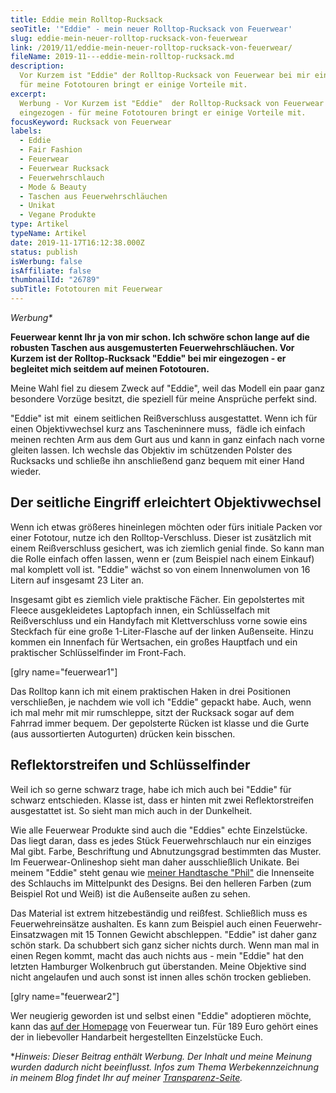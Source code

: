 ```yaml
---
title: Eddie mein Rolltop-Rucksack
seoTitle: '"Eddie" - mein neuer Rolltop-Rucksack von Feuerwear'
slug: eddie-mein-neuer-rolltop-rucksack-von-feuerwear
link: /2019/11/eddie-mein-neuer-rolltop-rucksack-von-feuerwear/
fileName: 2019-11---eddie-mein-rolltop-rucksack.md
description:
  Vor Kurzem ist "Eddie" der Rolltop-Rucksack von Feuerwear bei mir eingezogen -
  für meine Fototouren bringt er einige Vorteile mit.
excerpt:
  Werbung - Vor Kurzem ist "Eddie"  der Rolltop-Rucksack von Feuerwear bei mir
  eingezogen - für meine Fototouren bringt er einige Vorteile mit.
focusKeyword: Rucksack von Feuerwear
labels:
  - Eddie
  - Fair Fashion
  - Feuerwear
  - Feuerwear Rucksack
  - Feuerwehrschlauch
  - Mode & Beauty
  - Taschen aus Feuerwehrschläuchen
  - Unikat
  - Vegane Produkte
type: Artikel
typeName: Artikel
date: 2019-11-17T16:12:38.000Z
status: publish
isWerbung: false
isAffiliate: false
thumbnailId: "26789"
subTitle: Fototouren mit Feuerwear
---
```


<em>Werbung\*</em>

<strong>Feuerwear kennt Ihr ja von mir schon. Ich schwöre schon lange auf die
robusten Taschen aus ausgemusterten Feuerwehrschläuchen. Vor Kurzem ist der
Rolltop-Rucksack "Eddie" bei mir eingezogen - er begleitet mich seitdem auf
meinen Fototouren.</strong>

Meine Wahl fiel zu diesem Zweck auf "Eddie", weil das Modell ein paar ganz
besondere Vorzüge besitzt, die speziell für meine Ansprüche perfekt sind.

"Eddie" ist mit  einem seitlichen Reißverschluss ausgestattet. Wenn ich für
einen Objektivwechsel kurz ans Tascheninnere muss,  fädle ich einfach meinen
rechten Arm aus dem Gurt aus und kann in ganz einfach nach vorne gleiten lassen.
Ich wechsle das Objektiv im schützenden Polster des Rucksacks und schließe ihn
anschließend ganz bequem mit einer Hand wieder.

## Der seitliche Eingriff erleichtert Objektivwechsel

Wenn ich etwas größeres hineinlegen möchten oder fürs initiale Packen vor einer
Fototour, nutze ich den Rolltop-Verschluss. Dieser ist zusätzlich mit einem
Reißverschluss gesichert, was ich ziemlich genial finde. So kann man die Rolle
einfach offen lassen, wenn er (zum Beispiel nach einem Einkauf) mal komplett
voll ist. "Eddie" wächst so von einem Innenwolumen von 16 Litern auf insgesamt
23 Liter an.

Insgesamt gibt es ziemlich viele praktische Fächer. Ein gepolstertes mit Fleece
ausgekleidetes Laptopfach innen, ein Schlüsselfach mit Reißverschluss und ein
Handyfach mit Klettverschluss vorne sowie eins Steckfach für eine große
1-Liter-Flasche auf der linken Außenseite. Hinzu kommen ein Innenfach für
Wertsachen, ein großes Hauptfach und ein praktischer Schlüsselfinder im
Front-Fach.

[glry name="feuerwear1"]

Das Rolltop kann ich mit einem praktischen Haken in drei Positionen
verschließen, je nachdem wie voll ich "Eddie" gepackt habe. Auch, wenn ich mal
mehr mit mir rumschleppe, sitzt der Rucksack sogar auf dem Fahrrad immer bequem.
Der gepolsterte Rücken ist klasse und die Gurte (aus aussortierten Autogurten)
drücken kein bisschen.

## Reflektorstreifen und Schlüsselfinder

Weil ich so gerne schwarz trage, habe ich mich auch bei "Eddie" für schwarz
entschieden. Klasse ist, dass er hinten mit zwei Reflektorstreifen ausgestattet
ist. So sieht man mich auch in der Dunkelheit.

Wie alle Feuerwear Produkte sind auch die "Eddies" echte Einzelstücke. Das liegt
daran, dass es jedes Stück Feuerwehrschlauch nur ein einziges Mal gibt. Farbe,
Beschriftung und Abnutzungsgrad bestimmten das Muster. Im Feuerwear-Onlineshop
sieht man daher ausschließlich Unikate. Bei meinem "Eddie" steht genau wie
<a href="http://cardamonchai.com/2019/09/feuerwear-feminine-kollektion/">meiner
Handtasche "Phil"</a> die Innenseite des Schlauchs im Mittelpunkt des Designs.
Bei den helleren Farben (zum Beispiel Rot und Weiß) ist die Außenseite außen zu
sehen.

Das Material ist extrem hitzebeständig und reißfest. Schließlich muss es
Feuerwehreinsätze aushalten. Es kann zum Beispiel auch einen
Feuerwehr-Einsatzwagen mit 15 Tonnen Gewicht abschleppen. "Eddie" ist daher ganz
schön stark. Da schubbert sich ganz sicher nichts durch. Wenn man mal in einen
Regen kommt, macht das auch nichts aus - mein "Eddie" hat den letzten Hamburger
Wolkenbruch gut überstanden. Meine Objektive sind nicht angelaufen und auch
sonst ist innen alles schön trocken geblieben.

[glry name="feuerwear2"]

Wer neugierig geworden ist und selbst einen "Eddie" adoptieren möchte, kann das
<a href="https://www.feuerwear.de/rucksaecke-aus-feuerwehrschlauch/rolltop-rucksack-eddie" target="_blank" rel="noopener nofollow">auf
der Homepage</a> von Feuerwear tun. Für 189 Euro gehört eines der in liebevoller
Handarbeit hergestellten Einzelstücke Euch.

\*<em>Hinweis: Dieser Beitrag enthält Werbung. Der Inhalt und meine Meinung
wurden dadurch nicht beeinflusst. Infos zum Thema Werbekennzeichnung in meinem
Blog findet Ihr auf
meiner <a href="https://cardamonchai.com/werbung/">Transparenz-Seite</a>.</em>
